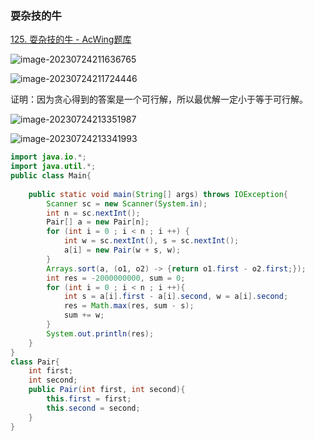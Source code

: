 ### 耍杂技的牛

[125. 耍杂技的牛 - AcWing题库](https://www.acwing.com/problem/content/127/)

![image-20230724211636765](C:\Users\23694\AppData\Roaming\Typora\typora-user-images\image-20230724211636765.png)

![image-20230724211724446](C:\Users\23694\AppData\Roaming\Typora\typora-user-images\image-20230724211724446.png)

证明：因为贪心得到的答案是一个可行解，所以最优解一定小于等于可行解。

![image-20230724213351987](C:\Users\23694\AppData\Roaming\Typora\typora-user-images\image-20230724213351987.png)

![image-20230724213341993](C:\Users\23694\AppData\Roaming\Typora\typora-user-images\image-20230724213341993.png)

```java
import java.io.*;
import java.util.*;
public class Main{
    
    public static void main(String[] args) throws IOException{
        Scanner sc = new Scanner(System.in);
        int n = sc.nextInt();
        Pair[] a = new Pair[n];
        for (int i = 0 ; i < n ; i ++) {
            int w = sc.nextInt(), s = sc.nextInt();
            a[i] = new Pair(w + s, w);   
        }
        Arrays.sort(a, (o1, o2) -> {return o1.first - o2.first;});
        int res = -2000000000, sum = 0;
        for (int i = 0 ; i < n ; i ++){
            int s = a[i].first - a[i].second, w = a[i].second;
            res = Math.max(res, sum - s);
            sum += w; 
        }
        System.out.println(res);
    }
}
class Pair{
    int first;
    int second;
    public Pair(int first, int second){
        this.first = first;
        this.second = second;
    }
}
```

